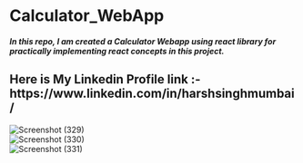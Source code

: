 # Calculator_WebApp
 
 <h5> In this repo, I am created a Calculator Webapp using react library for practically implementing react concepts in this project.</h5>

<h2> Here is My Linkedin Profile link :-https://www.linkedin.com/in/harshsinghmumbai/ </h2>

![Screenshot (329)](https://github.com/harshsinghmumbai/Calculator_WebApp/assets/145204222/f2b345c0-2fe5-416a-9b6a-f718ba1796e4)
 <br>
![Screenshot (330)](https://github.com/harshsinghmumbai/Calculator_WebApp/assets/145204222/43d5e751-3cca-40bf-8876-ed5522038dc0)
<br>
![Screenshot (331)](https://github.com/harshsinghmumbai/Calculator_WebApp/assets/145204222/e1331b34-1146-4418-bd86-e47a8ca14bf1)
